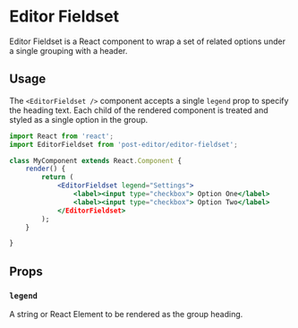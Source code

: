 # Editor Fieldset

Editor Fieldset is a React component to wrap a set of related options under a single grouping with a header.

## Usage

The `<EditorFieldset />` component accepts a single `legend` prop to specify the heading text. Each child of the rendered component is treated and styled as a single option in the group.

```jsx
import React from 'react';
import EditorFieldset from 'post-editor/editor-fieldset';

class MyComponent extends React.Component {
	render() {
		return (
			<EditorFieldset legend="Settings">
				<label><input type="checkbox"> Option One</label>
				<label><input type="checkbox"> Option Two</label>
			</EditorFieldset>
		);
	}

}
```

## Props

### `legend`

A string or React Element to be rendered as the group heading.
